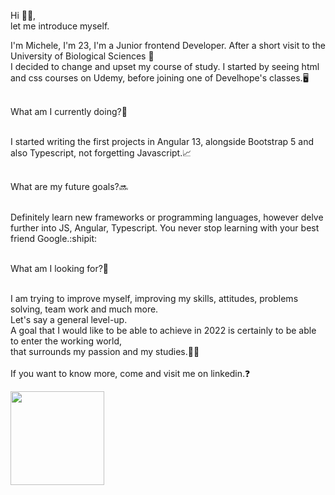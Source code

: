 Hi :raising_hand_man:,
<br>
let me introduce myself.


I'm Michele, I'm 23, I'm a Junior frontend Developer.
After a short visit to the University of Biological Sciences :stop_sign:
<br>
I decided to change and upset my course of study.
I started by seeing html and css courses on Udemy, before joining one of Develhope's classes.:desktop_computer:
<br>
<br>

What am I currently doing?:eyes:
<br>
<br>

I started writing the first  projects in Angular 13,
alongside Bootstrap 5 and also Typescript, not forgetting Javascript.:chart_with_upwards_trend:
<br>
<br>

What are my future goals?:soon:
<br>
<br>

Definitely learn new frameworks or programming languages, however delve further into JS, Angular, Typescript.
You never stop learning with your best friend Google.:shipit:
<br>
<br>

What am I looking for?🧐
<br>
<br>


I am trying to improve myself, improving my skills,
attitudes, problems solving, team work and much more.<br>
Let's say a general level-up.<br>
A goal that I would like to be able to achieve in 2022 
is certainly to be able to enter the working world,<br>
that surrounds my passion and my studies.:rocket::rocket:
<br>
<br>
If you want to know more, come and visit me on linkedin.:question: 


  <a href="linkedin.com/in/micheleielitro"><img style="width:150px" src="https://encrypted-tbn0.gstatic.com/images?q=tbn:ANd9GcTiH0w-gIJMAxwZ3706Xf_GUN-wh3TymU8AMA&usqp=CAU"><a/>


